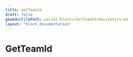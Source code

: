 ```yaml
---
title: GetTeamId
draft: false
geekdocFilePath: portal_blocks/GetTeamId/docs/extra.md
layout: "block_documentation"
---
```

# GetTeamId